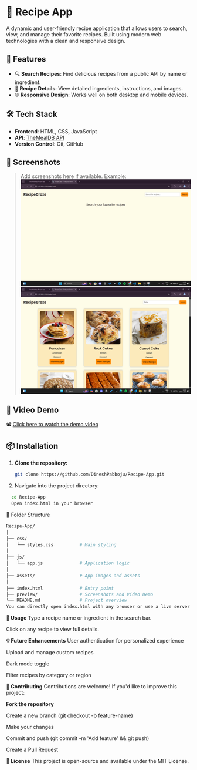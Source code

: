 # 🍲 Recipe App

A dynamic and user-friendly recipe application that allows users to search, view, and manage their favorite recipes. Built using modern web technologies with a clean and responsive design.

## 🚀 Features

- 🔍 **Search Recipes**: Find delicious recipes from a public API by name or ingredient.
- 📃 **Recipe Details**: View detailed ingredients, instructions, and images.
- 🌐 **Responsive Design**: Works well on both desktop and mobile devices.

## 🛠️ Tech Stack

- **Frontend**: HTML, CSS, JavaScript
- **API**: [TheMealDB API](https://www.themealdb.com/)
- **Version Control**: Git, GitHub

## 📸 Screenshots

> Add screenshots here if available.
> Example:
> ![Home Page](preview/home.png)
> ![Recipe Page](preview/recipes.png)

## 🎥 Video Demo

📽️ [Click here to watch the demo video](preview/recipeappDemo.mp4)



## 📦 Installation

1. **Clone the repository:**

   ```bash
   git clone https://github.com/DineshPabboju/Recipe-App.git
   ```
2. Navigate into the project directory:

  ```bash
    cd Recipe-App
    Open index.html in your browser
  ```
📁 Folder Structure
``` bash
Recipe-App/
│
├── css/
│   └── styles.css          # Main styling
│
├── js/
│   └── app.js              # Application logic
│
├── assets/                 # App images and assets
│
├── index.html              # Entry point
├── preview/                # Screenshots and Video Demo
└── README.md               # Project overview
You can directly open index.html with any browser or use a live server extension in VS Code.
```

**🧪 Usage**
Type a recipe name or ingredient in the search bar.

Click on any recipe to view full details.

**💡 Future Enhancements**
User authentication for personalized experience

Upload and manage custom recipes

Dark mode toggle

Filter recipes by category or region

**🤝 Contributing**
Contributions are welcome! If you'd like to improve this project:

**Fork the repository**

Create a new branch (git checkout -b feature-name)

Make your changes

Commit and push (git commit -m 'Add feature' && git push)

Create a Pull Request

**📄 License**
This project is open-source and available under the MIT License.
